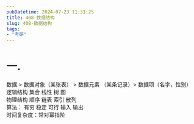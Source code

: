 ```yaml
---
pubDatetime: 2024-07-23 11:31:25
title: 408-数据结构
slug: 408-数据结构
tags:
- "考研"
---
```


# 一.    
数据 > 数据对象（某张表） > 数据元素 （某条记录）> 数据项（名字，性别）    
逻辑结构  集合 线性 树  图  
物理结构  顺序  链表   索引 散列  
算法： 有穷 稳定 可行 输入 输出  
时间复杂度：常对幂指阶 

